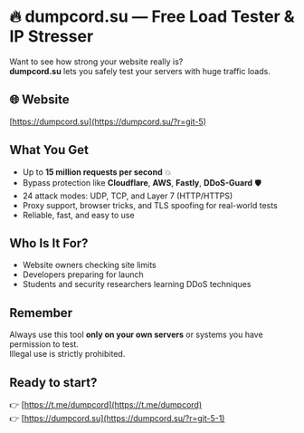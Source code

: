 # 🔥 dumpcord.su — Free Load Tester & IP Stresser

Want to see how strong your website really is?  
**dumpcord.su** lets you safely test your servers with huge traffic loads.

## 🌐 Website

[https://dumpcord.su](https://dumpcord.su/?r=git-5)

## What You Get

- Up to **15 million requests per second** 💥  
- Bypass protection like **Cloudflare**, **AWS**, **Fastly**, **DDoS-Guard** 🛡️  
- 24 attack modes: UDP, TCP, and Layer 7 (HTTP/HTTPS)  
- Proxy support, browser tricks, and TLS spoofing for real-world tests  
- Reliable, fast, and easy to use

## Who Is It For?

- Website owners checking site limits  
- Developers preparing for launch  
- Students and security researchers learning DDoS techniques

## Remember

Always use this tool **only on your own servers** or systems you have permission to test.  
Illegal use is strictly prohibited.

## Ready to start?

👉 [https://t.me/dumpcord](https://t.me/dumpcord)  
👉 [https://dumpcord.su](https://dumpcord.su/?r=git-5-1)